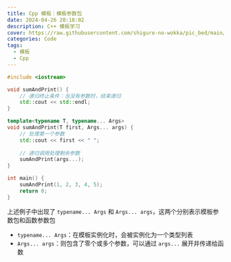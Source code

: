 ```yaml
---
title: Cpp 模板：模板参数包
date: 2024-04-26 20:18:02
description: C++ 模板学习
cover: https://raw.githubusercontent.com/shigure-no-wokka/pic_bed/main/imgs/family_code.jpg
categories: Code
tags:
  - 模板
  - Cpp
---
```


```cpp
#include <iostream>

void sumAndPrint() {
    // 递归终止条件：当没有参数时，结束递归
    std::cout << std::endl;
}

template<typename T, typename... Args>
void sumAndPrint(T first, Args... args) {
    // 处理第一个参数
    std::cout << first << " ";
    
    // 递归调用处理剩余参数
    sumAndPrint(args...);
}

int main() {
    sumAndPrint(1, 2, 3, 4, 5);
    return 0;
}
```

上述例子中出现了 `typename... Args` 和 `Args... args`，这两个分别表示模板参数包和函数参数包
- `typename... Args`：在模板实例化时，会被实例化为一个类型列表
- `Args... args`：则包含了零个或多个参数，可以通过 `args...` 展开并传递给函数


